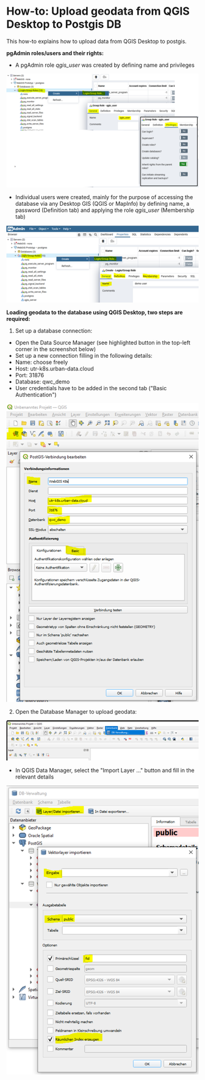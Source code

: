 # How-to: Upload geodata from QGIS Desktop to Postgis DB

This how-to explains how to upload data from QGIS Desktop to postgis.


**pgAdmin roles/users and their rights:**
- A pgAdmin role _qgis_user_ was created by defining name and privileges

![ticket_65_7](/00_documents/User-guides/images/set_privileges.PNG)

- Individual users were created, mainly for the purpose of accessing the database via any Desktop GIS (QGIS or MapInfo) by defining name, a password (Definition tab) and applying the role _qgis_user_ (Membership tab)

![ticket_65_6](/00_documents/User-guides/images/set_definition_and_membership.PNG)

**Loading geodata to the database using QGIS Desktop, two steps are required:**
1. Set up a database connection: 
- Open the Data Source Manager (see  highlighted button in the top-left corner in the screenshot below) 
- Set up a new connection filling in the following details: 
- Name: choose freely
- Host: utr-k8s.urban-data.cloud
- Port: 31876
- Database: qwc_demo
- User credentials have to be added in the second tab ("Basic Authentication")

![ticket_65_1](/00_documents/User-guides/images/In_QGIS_create_db_connection_to_PostGIS.PNG)

2. Open the Database Manager to upload geodata:

![ticket_65_2](/00_documents/User-guides/images/find_db_manager.png)
- In QGIS Data Manager, select the  "Import Layer ..." button and fill in the relevant details

![ticket_65_3](/00_documents/User-guides/images/import_layer_to__PostGIS_db.PNG)
